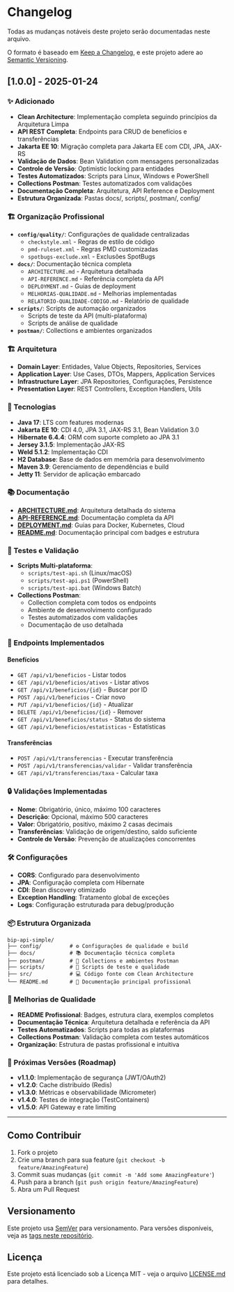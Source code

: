 # Changelog

Todas as mudanças notáveis deste projeto serão documentadas neste arquivo.

O formato é baseado em [Keep a Changelog](https://keepachangelog.com/pt-BR/1.0.0/),
e este projeto adere ao [Semantic Versioning](https://semver.org/lang/pt-BR/).

## [1.0.0] - 2025-01-24

### ✨ Adicionado
- **Clean Architecture**: Implementação completa seguindo princípios da Arquitetura Limpa
- **API REST Completa**: Endpoints para CRUD de benefícios e transferências
- **Jakarta EE 10**: Migração completa para Jakarta EE com CDI, JPA, JAX-RS
- **Validação de Dados**: Bean Validation com mensagens personalizadas
- **Controle de Versão**: Optimistic locking para entidades
- **Testes Automatizados**: Scripts para Linux, Windows e PowerShell
- **Collections Postman**: Testes automatizados com validações
- **Documentação Completa**: Arquitetura, API Reference e Deployment
- **Estrutura Organizada**: Pastas docs/, scripts/, postman/, config/

### 🏗️ Organização Profissional
- **`config/quality/`**: Configurações de qualidade centralizadas
  - `checkstyle.xml` - Regras de estilo de código
  - `pmd-ruleset.xml` - Regras PMD customizadas
  - `spotbugs-exclude.xml` - Exclusões SpotBugs
- **`docs/`**: Documentação técnica completa
  - `ARCHITECTURE.md` - Arquitetura detalhada
  - `API-REFERENCE.md` - Referência completa da API
  - `DEPLOYMENT.md` - Guias de deployment
  - `MELHORIAS-QUALIDADE.md` - Melhorias implementadas
  - `RELATORIO-QUALIDADE-CODIGO.md` - Relatório de qualidade
- **`scripts/`**: Scripts de automação organizados
  - Scripts de teste da API (multi-plataforma)
  - Scripts de análise de qualidade
- **`postman/`**: Collections e ambientes organizados

### 🏗️ Arquitetura
- **Domain Layer**: Entidades, Value Objects, Repositories, Services
- **Application Layer**: Use Cases, DTOs, Mappers, Application Services  
- **Infrastructure Layer**: JPA Repositories, Configurações, Persistence
- **Presentation Layer**: REST Controllers, Exception Handlers, Utils

### 🔧 Tecnologias
- **Java 17**: LTS com features modernas
- **Jakarta EE 10**: CDI 4.0, JPA 3.1, JAX-RS 3.1, Bean Validation 3.0
- **Hibernate 6.4.4**: ORM com suporte completo ao JPA 3.1
- **Jersey 3.1.5**: Implementação JAX-RS
- **Weld 5.1.2**: Implementação CDI
- **H2 Database**: Base de dados em memória para desenvolvimento
- **Maven 3.9**: Gerenciamento de dependências e build
- **Jetty 11**: Servidor de aplicação embarcado

### 📚 Documentação
- **[ARCHITECTURE.md](docs/ARCHITECTURE.md)**: Arquitetura detalhada do sistema
- **[API-REFERENCE.md](docs/API-REFERENCE.md)**: Documentação completa da API
- **[DEPLOYMENT.md](docs/DEPLOYMENT.md)**: Guias para Docker, Kubernetes, Cloud
- **[README.md](README.md)**: Documentação principal com badges e estrutura

### 🧪 Testes e Validação
- **Scripts Multi-plataforma**: 
  - `scripts/test-api.sh` (Linux/macOS)
  - `scripts/test-api.ps1` (PowerShell)
  - `scripts/test-api.bat` (Windows Batch)
- **Collections Postman**:
  - Collection completa com todos os endpoints
  - Ambiente de desenvolvimento configurado
  - Testes automatizados com validações
  - Documentação de uso detalhada

### 🎯 Endpoints Implementados

#### Benefícios
- `GET /api/v1/beneficios` - Listar todos
- `GET /api/v1/beneficios/ativos` - Listar ativos
- `GET /api/v1/beneficios/{id}` - Buscar por ID
- `POST /api/v1/beneficios` - Criar novo
- `PUT /api/v1/beneficios/{id}` - Atualizar
- `DELETE /api/v1/beneficios/{id}` - Remover
- `GET /api/v1/beneficios/status` - Status do sistema
- `GET /api/v1/beneficios/estatisticas` - Estatísticas

#### Transferências
- `POST /api/v1/transferencias` - Executar transferência
- `POST /api/v1/transferencias/validar` - Validar transferência
- `GET /api/v1/transferencias/taxa` - Calcular taxa

### 🔒 Validações Implementadas
- **Nome**: Obrigatório, único, máximo 100 caracteres
- **Descrição**: Opcional, máximo 500 caracteres  
- **Valor**: Obrigatório, positivo, máximo 2 casas decimais
- **Transferências**: Validação de origem/destino, saldo suficiente
- **Controle de Versão**: Prevenção de atualizações concorrentes

### 🛠️ Configurações
- **CORS**: Configurado para desenvolvimento
- **JPA**: Configuração completa com Hibernate
- **CDI**: Bean discovery otimizado
- **Exception Handling**: Tratamento global de exceções
- **Logs**: Configuração estruturada para debug/produção

### 📦 Estrutura Organizada
```
bip-api-simple/
├── config/         # ⚙️ Configurações de qualidade e build
├── docs/           # 📚 Documentação técnica completa
├── postman/        # 🔧 Collections e ambientes Postman  
├── scripts/        # 🚀 Scripts de teste e qualidade
├── src/            # 💻 Código fonte com Clean Architecture
└── README.md       # 📖 Documentação principal profissional
```

### 🎨 Melhorias de Qualidade
- **README Profissional**: Badges, estrutura clara, exemplos completos
- **Documentação Técnica**: Arquitetura detalhada e referência da API
- **Testes Automatizados**: Scripts para todas as plataformas
- **Collections Postman**: Validação completa com testes automáticos
- **Organização**: Estrutura de pastas profissional e intuitiva

### 🚀 Próximas Versões (Roadmap)
- **v1.1.0**: Implementação de segurança (JWT/OAuth2)
- **v1.2.0**: Cache distribuído (Redis)
- **v1.3.0**: Métricas e observabilidade (Micrometer)
- **v1.4.0**: Testes de integração (TestContainers)
- **v1.5.0**: API Gateway e rate limiting

---

## Como Contribuir

1. Fork o projeto
2. Crie uma branch para sua feature (`git checkout -b feature/AmazingFeature`)
3. Commit suas mudanças (`git commit -m 'Add some AmazingFeature'`)
4. Push para a branch (`git push origin feature/AmazingFeature`)
5. Abra um Pull Request

## Versionamento

Este projeto usa [SemVer](http://semver.org/) para versionamento. Para versões disponíveis, veja as [tags neste repositório](https://github.com/user/repo/tags).

## Licença

Este projeto está licenciado sob a Licença MIT - veja o arquivo [LICENSE.md](LICENSE.md) para detalhes.